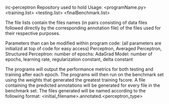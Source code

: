 irc-perceptron
Repository used to hold 
Usage:
<programName.py> <training.list> <testing.list> <finalBenchmark.list>

The file lists contain the files names (in pairs consisting of data files followed directly by the corresponding annotation file) of the files used for their respective purposes.

Parameters than can be modified within program code: (all parameters are initializd at top of code for easy access)
Perceptron, Averaged Perceptron, Structured Perceptron: number of epochs:
AdaGrad Model: number of epochs, learning rate, regularization constant, delta constant

The programs will output the performance metrics for both testing and training after each epoch.
The programs will then run on the benchmark set using the weights that generated the greatest training fscore.
A file containing the predicted annotations will be generated for every file in the benchmark set. 
The files generated will be named according to the following format: <initial_filename>.annotated.<perceptron_type>